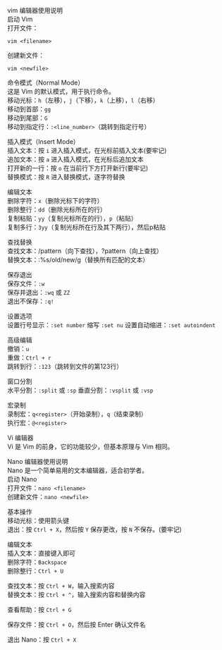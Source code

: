vim 编辑器使用说明  
启动 Vim  
打开文件：
```
vim <filename>
```
创建新文件：
```
vim <newfile>  
```

命令模式（Normal Mode）  
这是 Vim 的默认模式，用于执行命令。  
移动光标：`h`（左移），`j`（下移），`k`（上移），`l`（右移）  
移动到首部：`gg`  
移动到尾部：`G`  
移动到指定行：`:<line_number>`（跳转到指定行号）

插入模式（Insert Mode）  
插入文本：按 `i` 进入插入模式，在光标前插入文本(要牢记)  
追加文本：按 `a` 进入插入模式，在光标后追加文本  
打开新的一行：按 `o` 在当前行下方打开新行(要牢记)  
替换模式：按 `R` 进入替换模式，逐字符替换  

编辑文本  
删除字符：`x`（删除光标下的字符）  
删除整行：`dd`（删除光标所在的行）  
复制粘贴：`yy`（复制光标所在的行），`p`（粘贴）  
复制多行：`3yy`（复制光标所在行及其下两行），然后p粘贴

查找替换  
查找文本：/pattern（向下查找），?pattern（向上查找）  
替换文本：:%s/old/new/g（替换所有匹配的文本）  

保存退出  
保存文件：`:w`  
保存并退出：`:wq` 或 `ZZ`  
退出不保存：`:q!`  

设置选项  
设置行号显示：`:set number` 缩写 `:set nu`
设置自动缩进：`:set autoindent`  

高级编辑  
撤销：`u`  
重做：`Ctrl + r`  
跳转到行：`:123`（跳转到文件的第123行）  

窗口分割  
水平分割：`:split` 或 `:sp`
垂直分割：`:vsplit` 或 `:vsp` 

宏录制  
录制宏：`q<register>`（开始录制），`q`（结束录制）  
执行宏：`@<register>`  

Vi 编辑器  
Vi 是 Vim 的前身，它的功能较少，但基本原理与 Vim 相同。  

Nano 编辑器使用说明  
Nano 是一个简单易用的文本编辑器，适合初学者。  
启动 Nano  
打开文件：`nano <filename>`  
创建新文件：`nano <newfile>`  

基本操作  
移动光标：使用箭头键  
退出：按 `Ctrl + X`，然后按 `Y` 保存更改，按 `N` 不保存。(要牢记)    

编辑文本  
插入文本：直接键入即可  
删除字符：`Backspace`  
删除整行：`Ctrl + U`  

查找文本：按 `Ctrl + W`，输入搜索内容  
替换文本：按 `Ctrl + ^`，输入搜索内容和替换内容  

查看帮助：按 `Ctrl + G`  
 
保存文件：按 `Ctrl + O`，然后按 Enter 确认文件名  
  
退出 Nano：按 `Ctrl + X`  
